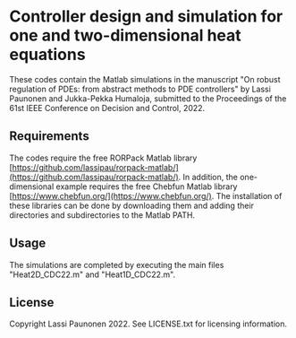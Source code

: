 # Controller design and simulation for one and two-dimensional heat equations

These codes contain the Matlab simulations in the manuscript "On robust regulation of PDEs: from abstract methods to PDE controllers" by Lassi Paunonen and Jukka-Pekka Humaloja, submitted to the Proceedings of the 61st IEEE Conference on Decision and Control, 2022.

## Requirements

The codes require the free RORPack Matlab library [https://github.com/lassipau/rorpack-matlab/](https://github.com/lassipau/rorpack-matlab/). In addition, the one-dimensional example requires the free
Chebfun Matlab library [https://www.chebfun.org/](https://www.chebfun.org/). The installation of these libraries can be done by downloading them and adding their directories and subdirectories to the Matlab PATH.

## Usage

The simulations are completed by executing the main files "Heat2D_CDC22.m" and "Heat1D_CDC22.m".

## License

Copyright Lassi Paunonen 2022. See LICENSE.txt for licensing information.

